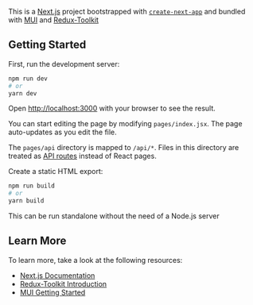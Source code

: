 This is a [Next.js](https://nextjs.org/) project bootstrapped with [`create-next-app`](https://github.com/vercel/next.js/tree/canary/packages/create-next-app)
and bundled with [MUI](https://mui.com/material-ui/getting-started/learn/) and [Redux-Toolkit](https://github.com/reduxjs/redux-toolkit)
## Getting Started

First, run the development server:

```bash
npm run dev
# or
yarn dev
```

Open [http://localhost:3000](http://localhost:3000) with your browser to see the result.

You can start editing the page by modifying `pages/index.jsx`. The page auto-updates as you edit the file.

The `pages/api` directory is mapped to `/api/*`. Files in this directory are treated as [API routes](https://nextjs.org/docs/api-routes/introduction) instead of React pages.

Create a static HTML export:
```bash
npm run build
# or
yarn build
```
This can be run standalone without the need of a Node.js server

## Learn More

To learn more, take a look at the following resources:

- [Next.js Documentation](https://nextjs.org/docs)
- [Redux-Toolkit Introduction](https://redux-toolkit.js.org/introduction/getting-started)
- [MUI Getting Started](https://mui.com/material-ui/getting-started/learn/)
